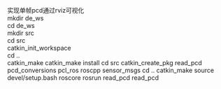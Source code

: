 实现单帧pcd通过rviz可视化  
    mkdir de_ws  
    cd de_ws  
    mkdir src  
    cd src  
    catkin_init_workspace  
    cd ..  
    catkin_make
    catkin_make install
    cd src
    catkin_create_pkg read_pcd pcd_conversions pcl_ros roscpp sensor_msgs
    cd ..
    catkin_make
    source devel/setup.bash
    roscore
    rosrun read_pcd read_pcd
